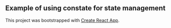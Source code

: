 ## Example of using constate for state management

This project was bootstrapped with [Create React App](https://github.com/facebook/create-react-app).
